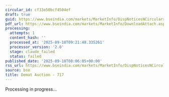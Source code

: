 ```yaml
---
circular_id: cf33e50bcf4504ef
draft: true
guid: https://www.bseindia.com/markets/MarketInfo/DispNoticesNCirculars.aspx?Noticeid={80120E45-0BB6-481A-A794-D68A9427B779}&noticeno=20250918-7&dt=09/18/2025&icount=7&totcount=7&flag=0
pdf_url: https://www.bseindia.com/markets/MarketInfo/DownloadAttach.aspx?id=20250918-7&attachedId=cb666696-55f9-4a80-85da-f4927e886d13
processing:
  attempts: 1
  content_hash: ''
  processed_at: '2025-09-18T09:21:48.335261'
  processor_version: '2.0'
  stage: claude_failed
  status: failed
published_date: '2025-09-18T08:06:05+00:00'
rss_url: https://www.bseindia.com/markets/MarketInfo/DispNoticesNCirculars.aspx?Noticeid={80120E45-0BB6-481A-A794-D68A9427B779}&noticeno=20250918-7&dt=09/18/2025&icount=7&totcount=7&flag=0
source: bse
title: Demat Auction - 717
---
```


Processing in progress...